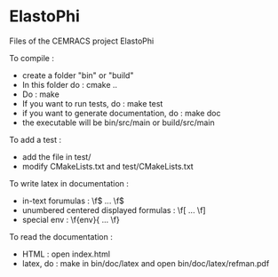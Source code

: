 # ElastoPhi
Files of the CEMRACS project ElastoPhi


To compile : 
- create a folder "bin" or "build"
- In this folder do : cmake ..
- Do : make
- If you want to run tests, do : make test
- if you want to generate documentation, do : make doc
- the executable will be bin/src/main or build/src/main


To add a test :
- add the file in test/
- modify CMakeLists.txt and test/CMakeLists.txt 



To write latex in documentation :
- in-text forumulas : \f$ ... \f$
- unumbered centered displayed formulas : \f[ ... \f]
- special env : \f{env}{ ... \f}
 
To read the documentation :
- HTML : open index.html
- latex, do : make in bin/doc/latex and open bin/doc/latex/refman.pdf


